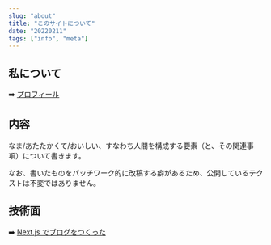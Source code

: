 ```yaml
---
slug: "about"
title: "このサイトについて"
date: "20220211"
tags: ["info", "meta"]
---
```


## 私について

:arrow_right: [プロフィール](/about)

## 内容

なま/あたたかくて/おいしい、すなわち人間を構成する要素（と、その関連事項）について書きます。

なお、書いたものをパッチワーク的に改稿する癖があるため、公開しているテクストは不変ではありません。

## 技術面

:arrow_right: [Next.js でブログをつくった](/blog/posts/blog-renewal)
